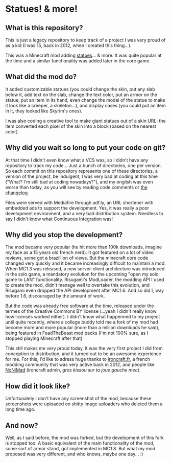 # Statues! & more!

## What is this repository?

This is just a legacy repository to keep track of a project I was very proud of as a kid (I was 15, back in 2012, when I created this thing...).

This was a Minecraft mod adding [statues](http://www.minecraftforum.net/forums/mapping-and-modding-java-edition/minecraft-mods/1283442-1-4-2-rewritten-statues-more-v4pre-alpha)... & more. It was quite popular at the time and a similar functionality was added later in the core game.

## What did the mod do?

It added customizable statues (you could change the skin, put any slab below it, add text on the slab, change the text color, put an armor on the statue, put an item in its hand, even change the model of the statue to make it look like a creeper, a skeleton...), and display cases (you could put an item in it, they looked like Skyrim's ones).

I was also coding a creative tool to make giant statues out of a skin URL: the item converted each pixel of the skin into a block (based on the nearest color).

## Why did you wait so long to put your code on git?

At that time I didn't even know what a VCS was, so I didn't have any repository to track my code... Just a bunch of directories, one per version. So each commit on this repository represents one of these directories, a version of the project, be indulgent, I was very bad at coding at this time ("What? I'm still bad at coding nowadays?"), and my english was even worse than today, as you will see by reading code comments or [the changelog](CHANGELOG.md).

Files were served with Mediafire through adf.ly, an URL shortener with embedded ads to support the development. Yes, it was really a poor development environment, and a very bad distribution system. Needless to say I didn't know what Continuous Integration was!

## Why did you stop the development?

The mod became very popular (he hit more than 100k downloads, imagine my face as a 15 years old french nerd). It got featured on a lot of video reviews, some got a brazillion of views. But the minecraft core code changed very quickly and it became increasingly difficult to maintain a mod. When MC1.3 was released, a new server-client architecture was introduced in the solo game, a mandatory evolution for the upcoming "open my solo game to LAN" functionality. Risugami's ModLoader, the modding API I used to create the mod, didn't manage well to overtake this evolution, and Risugami even dropped the API development after MC1.6. And so did I, way before 1.6, discouraged by the amount of work.

But the code was already free software at the time, released under the termes of the Creative Commons BY license (...yeah I didn't really know how licenses worked either). I didn't know what happenned to my project until quite recently, where a college buddy told me a fork of my mod had become more and more popular (more than a million downloads he said), being featured in FeadTheBeast mod packs (I'm not 100% sure, as I stopped playing Minecraft after that).

This still makes me very proud today, it was the very first project I did from conception to distribution, and it turned out to be an awesome experience for me. For this, I'd like to adress huge thanks to [ironcraft.fr](http://ironcraft.fr/), a french modding community that was very active back in 2012, and people like [NoNiMad](https://twitter.com/nonimad) (ironcraft admin, _gros kissou sur ta joue gauche mec_).

## How did it look like?

Unfortunately I don't have any screenshot of the mod, because these screenshots were uploaded on shitty image uploaders who deleted them a long time ago.

## And now?

Well, as I said before, the mod was forked, but the development of this fork is stopped too. A basic equivalent of the main functionality of the mod, some sort of armor stand, got implemented in MC1.8. But what my mod proposed was very different, and who knows, maybe one day... :)
